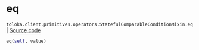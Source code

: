 # eq
`toloka.client.primitives.operators.StatefulComparableConditionMixin.eq` | [Source code](https://github.com/Toloka/toloka-kit/blob/v1.0.2/src/client/primitives/operators.py#L197)

```python
eq(self, value)
```

